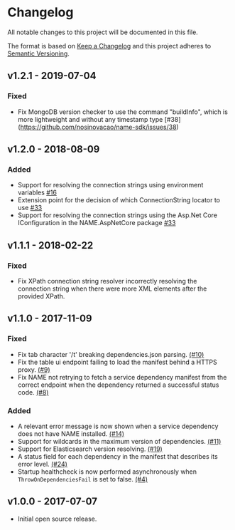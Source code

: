 # Changelog

All notable changes to this project will be documented in this file.

The format is based on [Keep a Changelog](http://keepachangelog.com/en/1.0.0/) and this project adheres to [Semantic Versioning](http://semver.org/spec/v2.0.0.html).

## v1.2.1 - 2019-07-04
### Fixed
* Fix MongoDB version checker to use the command "buildInfo", which is more lightweight and without any timestamp type [#38] (https://github.com/nosinovacao/name-sdk/issues/38)

## v1.2.0 - 2018-08-09
### Added
* Support for resolving the connection strings using environment variables [#16](https://github.com/nosinovacao/name-sdk/issues/16)
* Extension point for the decision of which ConnectionString locator to use [#33](https://github.com/nosinovacao/name-sdk/issues/33)
* Support for resolving the connection strings using the Asp.Net Core IConfiguration in the NAME.AspNetCore package [#33](https://github.com/nosinovacao/name-sdk/issues/33)

## v1.1.1 - 2018-02-22
### Fixed
* Fix XPath connection string resolver incorrectly resolving the connection string when there were more XML elements after the provided XPath.

## v1.1.0 - 2017-11-09
### Fixed
* Fix tab character '/t' breaking dependencies.json parsing. [(#10)](https://github.com/nosinovacao/name-sdk/issues/9)
* Fix the table ui endpoint failing to load the manifest behind a HTTPS proxy. [(#9)](https://github.com/nosinovacao/name-sdk/issues/9)
* Fix NAME not retrying to fetch a service dependency manifest from the correct endpoint when the dependency returned a successful status code. [(#8)](https://github.com/nosinovacao/name-sdk/issues/8)
### Added
* A relevant error message is now shown when a service dependency does not have NAME installed. [(#14)](https://github.com/nosinovacao/name-sdk/issues/14)
* Support for wildcards in the maximum version of dependencies. [(#11)](https://github.com/nosinovacao/name-sdk/issues/11)
* Support for Elasticsearch version resolving. [(#19)](https://github.com/nosinovacao/name-sdk/issues/19)
* A status field for each dependency in the manifest that describes its error level. [(#24)](https://github.com/nosinovacao/name-sdk/issues/24)
* Startup healthcheck is now performed asynchronously when `ThrowOnDependenciesFail` is set to false. [(#4)](https://github.com/nosinovacao/name-sdk/issues/19)

## v1.0.0 - 2017-07-07
* Initial open source release.


[Unreleased]: https://github.com/nosinovacao/name-sdk/compare/v1.1.0...HEAD
